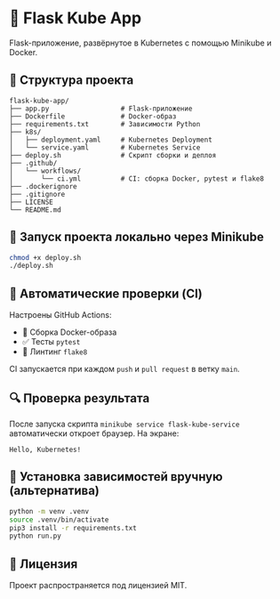 # 🐳 Flask Kube App

Flask-приложение, развёрнутое в Kubernetes с помощью Minikube и Docker.

## 📁 Структура проекта

```
flask-kube-app/
├── app.py                  # Flask-приложение
├── Dockerfile              # Docker-образ
├── requirements.txt        # Зависимости Python
├── k8s/
│   ├── deployment.yaml     # Kubernetes Deployment
│   └── service.yaml        # Kubernetes Service
├── deploy.sh               # Скрипт сборки и деплоя
├── .github/
│   └── workflows/
│       └── ci.yml          # CI: сборка Docker, pytest и flake8
├── .dockerignore
├── .gitignore
├── LICENSE
└── README.md
```

## 🚀 Запуск проекта локально через Minikube

```bash
chmod +x deploy.sh
./deploy.sh
```

## 🧪 Автоматические проверки (CI)
Настроены GitHub Actions:
- 🐳 Сборка Docker-образа
- ✅ Тесты `pytest`
- 🧼 Линтинг `flake8`

CI запускается при каждом `push` и `pull request` в ветку `main`.

## 🔍 Проверка результата

После запуска скрипта `minikube service flask-kube-service` автоматически откроет браузер. На экране:
```
Hello, Kubernetes!
```

## 📜 Установка зависимостей вручную (альтернатива)
```bash
python -m venv .venv
source .venv/bin/activate
pip3 install -r requirements.txt
python run.py
```

## 📄 Лицензия

Проект распространяется под лицензией MIT.
